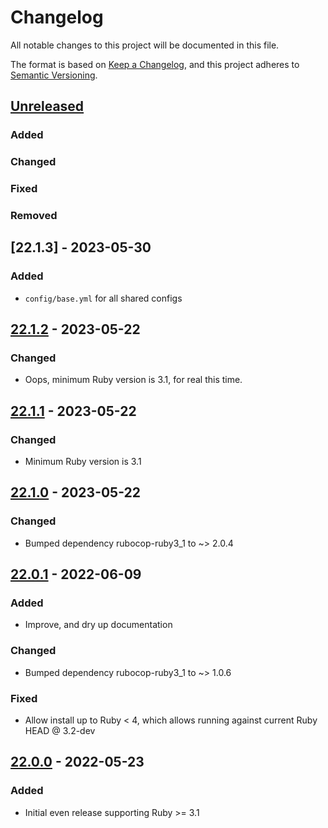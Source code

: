# Changelog
All notable changes to this project will be documented in this file.

The format is based on [Keep a Changelog](https://keepachangelog.com/en/1.0.0/),
and this project adheres to [Semantic Versioning](https://semver.org/spec/v2.0.0.html).

## [Unreleased]
### Added
### Changed
### Fixed
### Removed

## [22.1.3] - 2023-05-30
### Added
- `config/base.yml` for all shared configs

## [22.1.2] - 2023-05-22
### Changed
- Oops, minimum Ruby version is 3.1, for real this time.

## [22.1.1] - 2023-05-22
### Changed
- Minimum Ruby version is 3.1

## [22.1.0] - 2023-05-22
### Changed
- Bumped dependency rubocop-ruby3_1 to ~> 2.0.4

## [22.0.1] - 2022-06-09
### Added
- Improve, and dry up documentation
### Changed
- Bumped dependency rubocop-ruby3_1 to ~> 1.0.6
### Fixed
- Allow install up to Ruby < 4, which allows running against current Ruby HEAD @ 3.2-dev

## [22.0.0] - 2022-05-23
### Added
- Initial even release supporting Ruby >= 3.1

[Unreleased]: https://github.com/rubocop-lts/rubocop-lts/compare/v22.1.2...HEAD
[22.1.2]: https://github.com/rubocop-lts/rubocop-lts/compare/v22.1.1...v22.1.2
[22.1.1]: https://github.com/rubocop-lts/rubocop-lts/compare/v22.1.0...v22.1.1
[22.1.0]: https://github.com/rubocop-lts/rubocop-lts/compare/v22.0.1...v22.1.0
[22.0.1]: https://github.com/rubocop-lts/rubocop-lts/compare/v22.0.0...v22.0.1
[22.0.0]: https://gitlab.com/rubocop-lts/rubocop-lts/-/tags/v22.0.0
